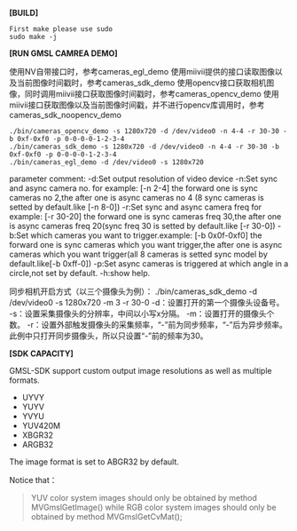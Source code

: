 **[BUILD]**

```shell
First make please use sudo 
sudo make -j
```

**[RUN GMSL CAMREA DEMO]**

使用NV自带接口时，参考cameras_egl_demo
使用miivii提供的接口读取图像以及当前图像时间戳时，参考cameras_sdk_demo
使用opencv接口获取相机图像，同时调用miivii接口获取图像时间戳时，参考cameras_opencv_demo
使用miivii接口获取图像以及当前图像时间戳，并不进行opencv库调用时，参考cameras_sdk_noopencv_demo

```shell
./bin/cameras_opencv_demo -s 1280x720 -d /dev/video0 -n 4-4 -r 30-30 -b 0xf-0xf0 -p 0-0-0-0-1-2-3-4
./bin/cameras_sdk_demo -s 1280x720 -d /dev/video0 -n 4-4 -r 30-30 -b 0xf-0xf0 -p 0-0-0-0-1-2-3-4
./bin/cameras_egl_demo -d /dev/video0 -s 1280x720
```
parameter comment:
-d:Set output resolution of video device
-n:Set sync and async camera no. for example: [-n 2-4] the forward one is sync cameras no 2,the after one is async cameras no 4 (8 sync cameras is setted by default.like [-n 8-0])
-r:Set sync and async camera freq for example: [-r 30-20] the forward one is sync cameras freq 30,the after one is async cameras freq 20(sync freq 30 is setted by default.like [-r 30-0])
-b:Set which cameras you want to trigger.example: [-b 0x0f-0xf0] the forward one is sync cameras which you want trigger,the after one is async cameras which you want trigger(all 8 cameras is setted sync model by default.like[-b 0xff-0])
-p:Set async cameras is triggered at which angle in a circle,not set by default.
-h:show help.

同步相机开启方式（以三个摄像头为例）：
./bin/cameras_sdk_demo -d /dev/video0 -s 1280x720 -m 3 -r 30-0
-d：设置打开的第一个摄像头设备号。
-s：设置采集摄像头的分辨率，中间以小写x分隔。
-m：设置打开的摄像头个数。
-r：设置外部触发摄像头的采集频率，“-”前为同步频率，“-”后为异步频率。此例中只打开同步摄像头，所以只设置“-”前的频率为30。


**[SDK CAPACITY]**

GMSL-SDK support custom output image resolutions as well 
 as multiple formats.
 - UYVY
 - YUYV
 - YVYU
 - YUV420M
 - XBGR32
 - ARGB32

 The image format is set to ABGR32 by default.

 Notice that：
 > YUV color system images should only be obtained by method MVGmslGetImage() while RGB color 
 system images should only be obtained by method MVGmslGetCvMat();
